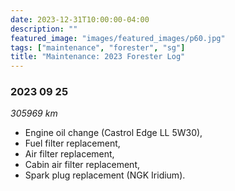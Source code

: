 ```yaml
---
date: 2023-12-31T10:00:00-04:00
description: ""
featured_image: "images/featured_images/p60.jpg"
tags: ["maintenance", "forester", "sg"]
title: "Maintenance: 2023 Forester Log"
---
```


### 2023 09 25
*305969 km*
* Engine oil change (Castrol Edge LL 5W30),
* Fuel filter replacement,
* Air filter replacement,
* Cabin air filter replacement,
* Spark plug replacement (NGK Iridium).

